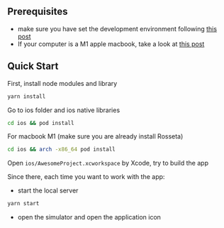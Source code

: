 ## Prerequisites

- make sure you have set the development environment following [this post](https://reactnative.dev/docs/environment-setup)
- If your computer is a M1 apple macbook, take a look at [this post](https://medium.com/@alberto.schiabel/how-to-fix-pod-install-error-in-react-native-on-mac-m1-5d79dc52f7e8)

## Quick Start

First, install node modules and library

```bash
yarn install
```

Go to ios folder and ios native libraries

```bash
cd ios && pod install
```

For macbook M1 (make sure you are already install Rosseta)

```bash
cd ios && arch -x86_64 pod install
```

Open `ios/AwesomeProject.xcworkspace` by Xcode, try to build the app

Since there, each time you want to work with the app:

- start the local server

```bash
yarn start
```

- open the simulator and open the application icon